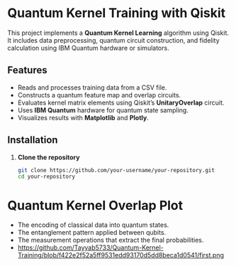 # Quantum Kernel Training with Qiskit

This project implements a **Quantum Kernel Learning** algorithm using Qiskit. It includes data preprocessing, quantum circuit construction, and fidelity calculation using IBM Quantum hardware or simulators.

## **Features**
- Reads and processes training data from a CSV file.
- Constructs a quantum feature map and overlap circuits.
- Evaluates kernel matrix elements using Qiskit’s **UnitaryOverlap** circuit.
- Uses **IBM Quantum** hardware for quantum state sampling.
- Visualizes results with **Matplotlib** and **Plotly**.

## **Installation**
1. **Clone the repository**
   ```bash
   git clone https://github.com/your-username/your-repository.git
   cd your-repository
# Quantum Kernel Overlap Plot
- The encoding of classical data into quantum states.
- The entanglement pattern applied between qubits.
- The measurement operations that extract the final probabilities.
- https://github.com/Tayyab5733/Quantum-Kernel-Training/blob/f422e2f52a5ff9531edd93170d5dd8beca1d0541/first.png
